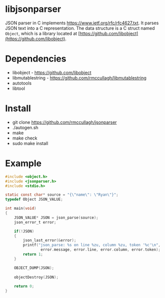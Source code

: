# libjsonparser
JSON parser in C implements https://www.ietf.org/rfc/rfc4627.txt. It parses JSON text into a C representation. The data structure is a C struct named `Object`, which is a library located at [https://github.com/libobject](https://github.com/libobject).

# Dependencies
- libobject - https://github.com/libobject
- libmutablestring - https://github.com/rmccullagh/libmutablestring
- autotools
- libtool

# Install
- git clone https://github.com/rmccullagh/jsonparser
- ./autogen.sh
- make
- make check
- sudo make install

# Example

```c
#include <object.h>
#include <jsonparser.h>
#include <stdio.h>

static const char* source = "{\"name\": \"Ryan\"}";
typedef Object JSON_VALUE;

int main(void)
{
	JSON_VALUE* JSON = json_parse(source);
	json_error_t error;

	if(!JSON)
	{
		json_last_error(&error);
		printf("json_parse: %s on line %zu, column %zu, token '%c'\n", 
				error.message, error.line, error.column, error.token);
		return 1;
	}

	OBJECT_DUMP(JSON);
	
	objectDestroy(JSON);
	
	return 0;
}
```
